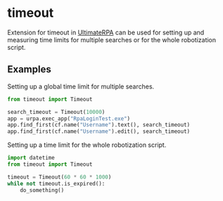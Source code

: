 # timeout
Extension for timeout in [UltimateRPA](https://www.ultimaterpa.com)
can be used for setting up and measuring time limits for multiple searches or for the whole robotization script. 

## Examples

Setting up a global time limit for multiple searches. 

```python
from timeout import Timeout

search_timeout = Timeout(10000)
app = urpa.exec_app("RpaLoginTest.exe")
app.find_first(cf.name("Username").text(), search_timeout)
app.find_first(cf.name("Username").edit(), search_timeout)
```

Setting up a time limit for the whole robotization script. 

```python
import datetime
from timeout import Timeout

timeout = Timeout(60 * 60 * 1000)
while not timeout.is_expired():
	do_something()
```
